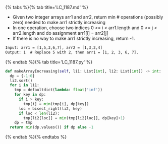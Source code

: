{% tabs %}{% tab title='LC_1187.md' %}

* Given two integer arrays arr1 and arr2, return min # operations (possibly zero) needed to make arr1 strictly increasing
* In one operation, choose two indices 0 <= i < arr1.length and 0 <= j < arr2.length and do assignment arr1[i] = arr2[j]
* If there is no way to make arr1 strictly increasing, return -1.

```txt
Input: arr1 = [1,5,3,6,7], arr2 = [1,3,2,4]
Output: 1  # Replace 5 with 2, then arr1 = [1, 2, 3, 6, 7].
```

{% endtab %}{% tab title='LC_1187.py' %}

```py
def makeArrayIncreasing(self, li1: List[int], li2: List[int]) -> int:
  dp = {-1:0}
  li2.sort()
  for i in li1:
    tmp = defaultdict(lambda: float('inf'))
    for key in dp:
      if i > key:
        tmp[i] = min(tmp[i], dp[key])
      loc = bisect_right(li2, key)
      if loc < len(li2):
        tmp[li2[loc]] = min(tmp[li2[loc]], dp[key]+1)
    dp = tmp
  return min(dp.values()) if dp else -1
```

{% endtab %}{% endtabs %}
